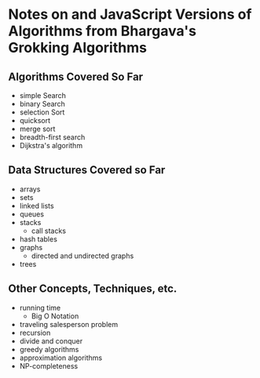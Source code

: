 # Notes on and JavaScript Versions of Algorithms from Bhargava's Grokking Algorithms

## Algorithms Covered So Far
* simple Search
* binary Search
* selection Sort
* quicksort
* merge sort
* breadth-first search
* Dijkstra's algorithm
 

## Data Structures Covered so Far
* arrays
* sets
* linked lists
* queues
* stacks
    * call stacks
* hash tables
* graphs
    * directed and undirected graphs
* trees

## Other Concepts, Techniques, etc.
* running time
    * Big O Notation
* traveling salesperson problem
* recursion
* divide and conquer
* greedy algorithms
* approximation algorithms
* NP-completeness
